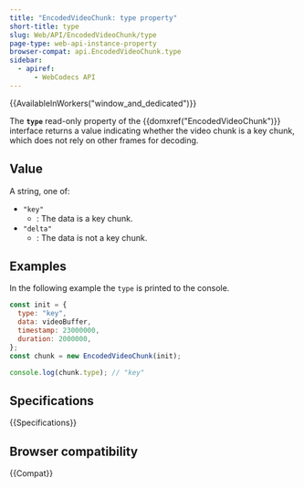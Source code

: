 ```yaml
---
title: "EncodedVideoChunk: type property"
short-title: type
slug: Web/API/EncodedVideoChunk/type
page-type: web-api-instance-property
browser-compat: api.EncodedVideoChunk.type
sidebar:
  - apiref:
      - WebCodecs API
---
```


{{AvailableInWorkers("window_and_dedicated")}}

The **`type`** read-only property of the {{domxref("EncodedVideoChunk")}} interface returns a value indicating whether the video chunk is a key chunk, which does not rely on other frames for decoding.

## Value

A string, one of:

- `"key"`
  - : The data is a key chunk.
- `"delta"`
  - : The data is not a key chunk.

## Examples

In the following example the `type` is printed to the console.

```js
const init = {
  type: "key",
  data: videoBuffer,
  timestamp: 23000000,
  duration: 2000000,
};
const chunk = new EncodedVideoChunk(init);

console.log(chunk.type); // "key"
```

## Specifications

{{Specifications}}

## Browser compatibility

{{Compat}}
